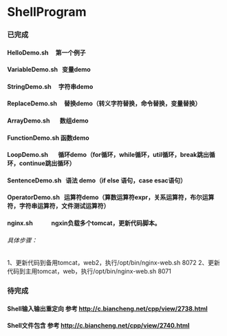 # ShellProgram

### 已完成
#### HelloDemo.sh	        第一个例子
#### VariableDemo.sh	    变量demo 
#### StringDemo.sh	      字符串demo
#### ReplaceDemo.sh	      替换demo（转义字符替换，命令替换，变量替换）
#### ArrayDemo.sh	        数组demo
#### FunctionDemo.sh	    函数demo
#### LoopDemo.sh	        循环demo（for循环，while循环，util循环，break跳出循环，continue跳出循环）
#### SentenceDemo.sh	    语法 demo（if else 语句，case esac语句）
#### OperatorDemo.sh	    运算符demo（算数运算符expr，关系运算符，布尔运算符，字符串运算符，文件测试运算符）
#### nginx.sh             ngxin负载多个tomcat，更新代码脚本。
###### 具体步骤：
1、更新代码到备用tomcat，web2，执行/opt/bin/nginx-web.sh 8072
2、更新代码到主用tomcat，web，执行/opt/bin/nginx-web.sh 8071
### 待完成
#### Shell输入输出重定向    参考 http://c.biancheng.net/cpp/view/2738.html
#### Shell文件包含          参考 http://c.biancheng.net/cpp/view/2740.html
